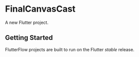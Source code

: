 # FinalCanvasCast

A new Flutter project.

## Getting Started

FlutterFlow projects are built to run on the Flutter _stable_ release.

